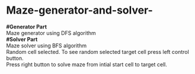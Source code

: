 # Maze-generator-and-solver-
**#Generator Part** <br />
Maze generator using DFS algorithm  <br />
**#Solver Part** <br />
Maze solver using BFS algorithm  <br />
Random cell selected. To see random selected target cell press left control button.<br />
Press right button to solve maze from intial start cell to target cell. <br />
